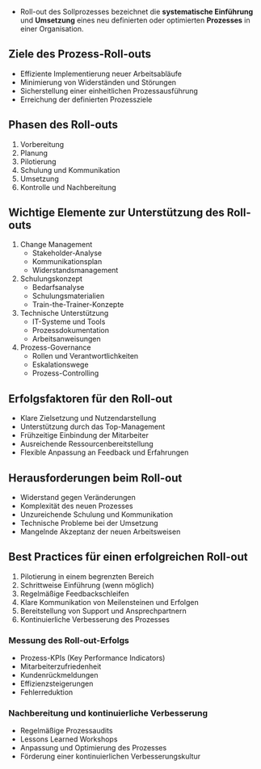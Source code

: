 - Roll-out des Sollprozesses bezeichnet die **systematische Einführung** und **Umsetzung** eines neu definierten oder optimierten **Prozesses** in einer Organisation.

## Ziele des Prozess-Roll-outs
- Effiziente Implementierung neuer Arbeitsabläufe
- Minimierung von Widerständen und Störungen
- Sicherstellung einer einheitlichen Prozessausführung
- Erreichung der definierten Prozessziele

## Phasen des Roll-outs
1. Vorbereitung
2. Planung
3. Pilotierung
4. Schulung und Kommunikation
5. Umsetzung
6. Kontrolle und Nachbereitung

## Wichtige Elemente zur Unterstützung des Roll-outs
1. Change Management
	- Stakeholder-Analyse
	- Kommunikationsplan
	- Widerstandsmanagement
2. Schulungskonzept
	- Bedarfsanalyse
	- Schulungsmaterialien
	- Train-the-Trainer-Konzepte
3. Technische Unterstützung
	- IT-Systeme und Tools
	- Prozessdokumentation
	- Arbeitsanweisungen
4. Prozess-Governance
	- Rollen und Verantwortlichkeiten
	- Eskalationswege
	- Prozess-Controlling

## Erfolgsfaktoren für den Roll-out
- Klare Zielsetzung und Nutzendarstellung
- Unterstützung durch das Top-Management
- Frühzeitige Einbindung der Mitarbeiter
- Ausreichende Ressourcenbereitstellung
- Flexible Anpassung an Feedback und Erfahrungen

## Herausforderungen beim Roll-out
- Widerstand gegen Veränderungen
- Komplexität des neuen Prozesses
- Unzureichende Schulung und Kommunikation
- Technische Probleme bei der Umsetzung
- Mangelnde Akzeptanz der neuen Arbeitsweisen

## Best Practices für einen erfolgreichen Roll-out
1. Pilotierung in einem begrenzten Bereich
2. Schrittweise Einführung (wenn möglich)
3. Regelmäßige Feedbackschleifen
4. Klare Kommunikation von Meilensteinen und Erfolgen
5. Bereitstellung von Support und Ansprechpartnern
6. Kontinuierliche Verbesserung des Prozesses

### Messung des Roll-out-Erfolgs
- Prozess-KPIs (Key Performance Indicators)
- Mitarbeiterzufriedenheit
- Kundenrückmeldungen
- Effizienzsteigerungen
- Fehlerreduktion

### Nachbereitung und kontinuierliche Verbesserung
- Regelmäßige Prozessaudits
- Lessons Learned Workshops
- Anpassung und Optimierung des Prozesses
- Förderung einer kontinuierlichen Verbesserungskultur
